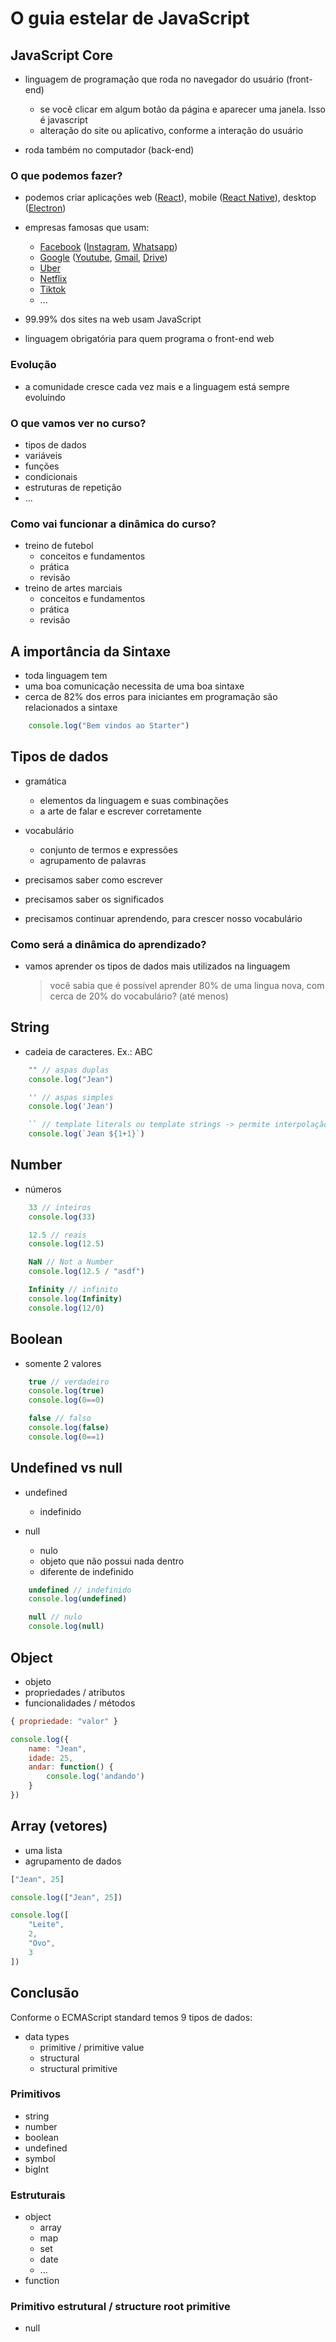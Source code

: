 # O guia estelar de JavaScript

## JavaScript Core

* linguagem de programação que roda no navegador do usuário (front-end)
    * se você clicar em algum botão da página e aparecer uma janela. Isso é javascript
    * alteração do site ou aplicativo, conforme a interação do usuário

* roda também no computador (back-end)

### O que podemos fazer?

* podemos criar aplicações web ([React](https://reactjs.org/)), mobile ([React Native](https://reactnative.dev/)), desktop ([Electron](https://www.electronjs.org/))
* empresas famosas que usam:
    * [Facebook](https://developers.facebook.com/) ([Instagram](https://developers.facebook.com/products/instagram/), [Whatsapp](https://developers.facebook.com/docs/whatsapp/))
    * [Google](https://developers.google.com/) ([Youtube](https://developers.google.com/youtube), [Gmail](https://developers.google.com/gmail), [Drive](https://developers.google.com/drive))
    * [Uber](https://developer.uber.com/)
    * [Netflix](https://github.com/netflix)
    * [Tiktok](https://developers.tiktok.com/)
    * ...

* 99.99% dos sites na web usam JavaScript
* linguagem obrigatória para quem programa o front-end web

### Evolução

* a comunidade cresce cada vez mais e a linguagem está sempre evoluindo

### O que vamos ver no curso?

- tipos de dados
- variáveis
- funções
- condicionais
- estruturas de repetição
- ...

### Como vai funcionar a dinâmica do curso?

- treino de futebol
    * conceitos e fundamentos
    * prática
    * revisão
- treino de artes marciais
    * conceitos e fundamentos
    * prática
    * revisão

## A importância da Sintaxe

* toda linguagem tem
* uma boa comunicação necessita de uma boa sintaxe
* cerca de 82% dos erros para iniciantes em programação são relacionados a sintaxe

```js
    console.log("Bem vindos ao Starter")
```

## Tipos de dados

* gramática
    * elementos da linguagem e suas combinações
    * a arte de falar e escrever corretamente

* vocabulário
    * conjunto de termos e expressões
    * agrupamento de palavras

* precisamos saber como escrever
* precisamos saber os significados
* precisamos continuar aprendendo, para crescer nosso vocabulário

### Como será a dinâmica do aprendizado?

* vamos aprender os tipos de dados mais utilizados na linguagem
    > você sabia que é possível aprender 80% de uma lingua nova, com cerca de 20% do vocabulário? (até menos)

## String

* cadeia de caracteres. Ex.: ABC

```js
    "" // aspas duplas
    console.log("Jean")

    '' // aspas simples
    console.log('Jean')

    `` // template literals ou template strings -> permite interpolação e multi linhas
    console.log(`Jean ${1+1}`)
```

## Number

* números

```js
    33 // inteiros
    console.log(33)

    12.5 // reais
    console.log(12.5)

    NaN // Not a Number
    console.log(12.5 / "asdf")

    Infinity // infinito
    console.log(Infinity)
    console.log(12/0)
```

## Boolean

* somente 2 valores

```js
    true // verdadeiro
    console.log(true)
    console.log(0==0)

    false // falso
    console.log(false)
    console.log(0==1)
```

## Undefined vs null

* undefined
    * indefinido

* null
    * nulo
    * objeto que não possui nada dentro
    * diferente de indefinido

```js
    undefined // indefinido
    console.log(undefined)

    null // nulo
    console.log(null)
```

## Object

* objeto
* propriedades / atributos
* funcionalidades / métodos

```js
{ propriedade: "valor" }

console.log({
    name: "Jean",
    idade: 25,
    andar: function() {
        console.log('andando')
    }
})
```

## Array (vetores)

* uma lista
* agrupamento de dados

```js
["Jean", 25]

console.log(["Jean", 25])

console.log([
    "Leite",
    2,
    "Ovo",
    3
])
```

## Conclusão

Conforme o ECMAScript standard temos 9 tipos de dados:

* data types
    * primitive / primitive value
    * structural
    * structural primitive

### Primitivos

* string
* number
* boolean
* undefined
* symbol
* bigInt

### Estruturais

* object
    * array
    * map
    * set
    * date
    * ...
* function

### Primitivo estrutural / structure root primitive

* null
